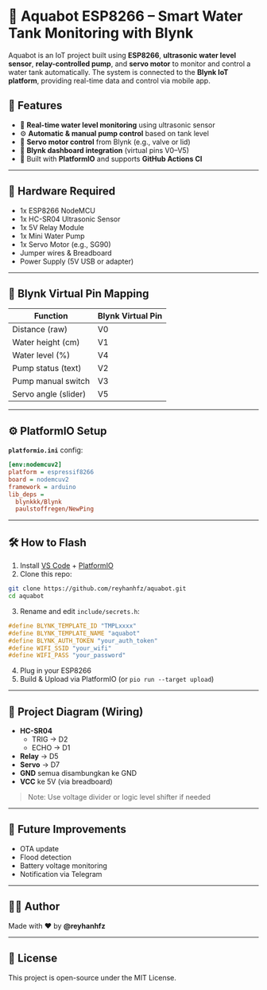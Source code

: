 # 🌊 Aquabot ESP8266 – Smart Water Tank Monitoring with Blynk

Aquabot is an IoT project built using **ESP8266**, **ultrasonic water level sensor**, **relay-controlled pump**, and **servo motor** to monitor and control a water tank automatically. The system is connected to the **Blynk IoT platform**, providing real-time data and control via mobile app.

## 🚀 Features

- 📡 **Real-time water level monitoring** using ultrasonic sensor
- ⚙️ **Automatic & manual pump control** based on tank level
- 🔄 **Servo motor control** from Blynk (e.g., valve or lid)
- 📲 **Blynk dashboard integration** (virtual pins V0–V5)
- 🔧 Built with **PlatformIO** and supports **GitHub Actions CI**

---

## 🧩 Hardware Required

- 1x ESP8266 NodeMCU
- 1x HC-SR04 Ultrasonic Sensor
- 1x 5V Relay Module
- 1x Mini Water Pump
- 1x Servo Motor (e.g., SG90)
- Jumper wires & Breadboard
- Power Supply (5V USB or adapter)

---

## 📱 Blynk Virtual Pin Mapping

| Function             | Blynk Virtual Pin |
| -------------------- | ----------------- |
| Distance (raw)       | V0                |
| Water height (cm)    | V1                |
| Water level (%)      | V4                |
| Pump status (text)   | V2                |
| Pump manual switch   | V3                |
| Servo angle (slider) | V5                |

---

## ⚙️ PlatformIO Setup

**`platformio.ini`** config:

```ini
[env:nodemcuv2]
platform = espressif8266
board = nodemcuv2
framework = arduino
lib_deps =
  blynkkk/Blynk
  paulstoffregen/NewPing
```

---

## 🛠️ How to Flash

1. Install [VS Code](https://code.visualstudio.com/) + [PlatformIO](https://platformio.org/install)
2. Clone this repo:

```bash
git clone https://github.com/reyhanhfz/aquabot.git
cd aquabot
```

3. Rename and edit `include/secrets.h`:

```cpp
#define BLYNK_TEMPLATE_ID "TMPLxxxx"
#define BLYNK_TEMPLATE_NAME "aquabot"
#define BLYNK_AUTH_TOKEN "your_auth_token"
#define WIFI_SSID "your_wifi"
#define WIFI_PASS "your_password"
```

4. Plug in your ESP8266
5. Build & Upload via PlatformIO (or `pio run --target upload`)

---

## 🧠 Project Diagram (Wiring)

- **HC-SR04**
  - TRIG → D2
  - ECHO → D1
- **Relay** → D5
- **Servo** → D7
- **GND** semua disambungkan ke GND
- **VCC** ke 5V (via breadboard)

> Note: Use voltage divider or logic level shifter if needed

---

## 🧪 Future Improvements

- OTA update
- Flood detection
- Battery voltage monitoring
- Notification via Telegram

---

## 👨‍💻 Author

Made with ❤️ by **@reyhanhfz**

---

## 📄 License

This project is open-source under the MIT License.
